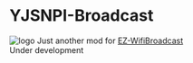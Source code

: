 # YJSNPI-Broadcast
![logo](https://github.com/libc0607/YJSNPI-Broadcast/blob/pics/yjsnpi-broadcast.png)
Just another mod for [EZ-WifiBroadcast](https://github.com/rodizio1/EZ-WifiBroadcast)  
Under development  
